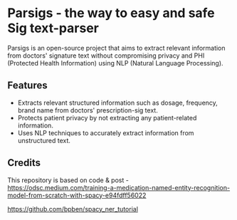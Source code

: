 # Parsigs - the way to easy and safe Sig text-parser 

Parsigs is an open-source project that aims to extract relevant information from doctors' signature text without compromising privacy and PHI (Protected Health Information) using NLP (Natural Language Processing).

## Features

- Extracts relevant structured information such as dosage, frequency, brand name from doctors' prescription-sig text.
- Protects patient privacy by not extracting any patient-related information.
- Uses NLP techniques to accurately extract information from unstructured text.



## Credits
This repository is based on code & post - 
https://odsc.medium.com/training-a-medication-named-entity-recognition-model-from-scratch-with-spacy-e94fdff56022

https://github.com/bpben/spacy_ner_tutorial
